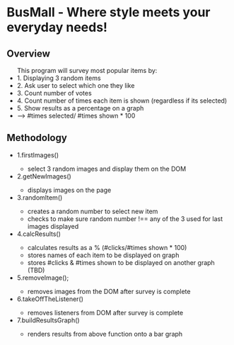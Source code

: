 <h1>BusMall - Where style meets your everyday needs!</h1>

<h2>Overview</h2>
<p>
<ul>This program will survey most popular items by:
  <li>1. Displaying 3 random items</li>
  <li>2. Ask user to select which one they like</li>
  <li>3. Count number of votes </li>
  <li>4. Count number of times each item is shown (regardless if its selected)</li>
  <li>5. Show results as a percentage on a graph</li>
    <li>--> #times selected/ #times shown * 100</li>
</ul>
</p>
<h2>Methodology</h2>
<p><ul>
    <li>1.firstImages()</li>
    <ul><li>select 3 random images and display them on the DOM</li></ul>
    <li>2.getNewImages()</li>
    <ul><li>displays images on the page</li></ul>
    <li>3.randomItem()</li>
    <ul><li>creates a random number to select new item</li>
        <li>checks to make sure random number !== any of the 3 used for last images displayed</li></ul>
    <li>4.calcResults()</li>
    <ul><li>calculates results as a % (#clicks/#times shown * 100)</li>
        <li>stores names of each item to be displayed on graph</li>
        <li>stores #clicks & #times shown to be displayed on another graph (TBD)</li></ul>
    <li>5.removeImage();</li>
    <ul><li>removes images from the DOM after survey is complete</li></ul>
    <li>6.takeOffTheListener()</li>
    <ul><li>removes listeners from DOM after survey is complete</li></ul>
    <li>7.buildResultsGraph()</li>
    <ul><li>renders results from above function onto a bar graph</li></ul>
    </ul>
</p>